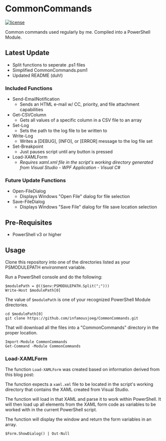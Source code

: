 # CommonCommands

[![license](https://img.shields.io/github/license/mashape/apistatus.svg)](https://opensource.org/licenses/mit-license.php)

Common commands used regularly by me.  Compiled into a PowerShell Module.

## Latest Update

* Split functions to seperate .ps1 files
* Simplified CommonCommands.psm1
* Updated README (duh!)

### Included Functions

* Send-EmailNotification
  * Sends an HTML e-mail w/ CC, priority, and file attachment capabilities
* Get-CSVColumn
  * Gets all values of a specific column in a CSV file to an array
* Set-Log
  * Sets the path to the log file to be written to
* Write-Log
  * Writes a [DEBUG], [INFO], or [ERROR] message to the log file set
* Set-Breakpoint
  * Just pauses script until any button is pressed
* Load-XAMLForm
  * _Requires xaml.xml file in the script's working directory generated from Visual Studio - WPF Application - Visual C#_

### Future Update Functions

* Open-FileDialog
  * Displays Windows "Open File" dialog for file selection
* Save-FileDialog
  * Displays Windows "Save File" dialog for file save location selection

## Pre-Requisites

* PowerShell v3 or higher

## Usage

Clone this repository into one of the directories listed as your PSMODULEPATH environment variable.

Run a PowerShell console and do the following:

```
$modulePath = @(($env:PSMODULEPATH.Split(";")))
Write-Host $modulePath[0]
```

The value of `$modulePath` is one of your recognized PowerShell Module directories.

```
cd $modulePath[0]
git clone https://github.com/infamousjoeg/CommonCommands.git
```

That will download all the files into a "CommonCommands" directory in the proper location.

```
Import-Module CommonCommands
Get-Command -Module CommonCommands
```

### Load-XAMLForm

The function `Load-XAMLForm` was created based on information derived from this blog post: [](https://mcpmag.com/articles/2016/04/28/building-ui-using-powershell.aspx)

The function expects a `xaml.xml` file to be located in the script's working directory that contains the XAML created from Visual Studio.

The function will load in that XAML and parse it to work within PowerShell.  It will then load up all elements from the XAML form code as variables to be worked with in the current PowerShell script.

The function will display the window and return the form variables in an array.

`$Form.ShowDialog() | Out-Null`